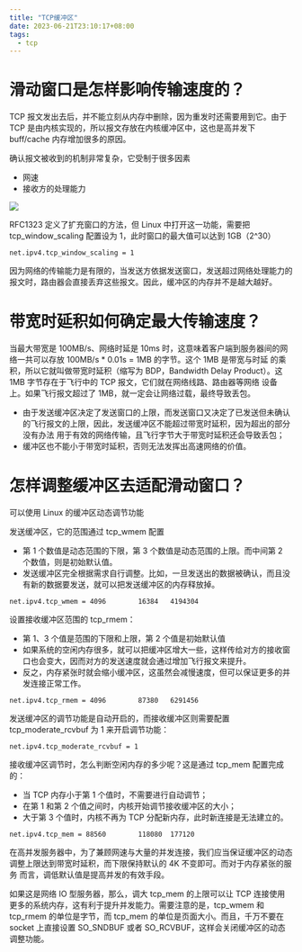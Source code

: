 ```yaml
---
title: "TCP缓冲区"
date: 2023-06-21T23:10:17+08:00
tags:
  - tcp
---
```


# 滑动窗口是怎样影响传输速度的？

TCP 报文发出去后，并不能立刻从内存中删除，因为重发时还需要用到它。由于 TCP 是由内核实现的，所以报文存放在内核缓冲区中，这也是高并发下
buff/cache 内存增加很多的原因。

确认报文被收到的机制非常复杂，它受制于很多因素

- 网速
- 接收方的处理能力

![](https://static001.geekbang.org/resource/image/9a/f1/9a9385d4e5343285201e0242809c16f1.jpg?wh=2024*590)

RFC1323 定义了扩充窗口的方法，但 Linux 中打开这一功能，需要把 tcp_window_scaling 配置设为 1，此时窗口的最大值可以达到 1GB（2^30）

```
net.ipv4.tcp_window_scaling = 1
```

因为网络的传输能力是有限的，当发送方依据发送窗口，发送超过网络处理能力的报文时，路由器会直接丢弃这些报文。因此，缓冲区的内存并不是越大越好。

# 带宽时延积如何确定最大传输速度？

当最大带宽是 100MB/s、网络时延是 10ms 时，这意味着客户端到服务器间的网络一共可以存放 100MB/s * 0.01s = 1MB 的字节。这个 1MB 是带宽与时延
的乘积，所以它就叫做带宽时延积（缩写为 BDP，Bandwidth Delay Product）。这 1MB 字节存在于飞行中的 TCP 报文，它们就在网络线路、路由器等网络
设备上。如果飞行报文超过了 1MB，就一定会让网络过载，最终导致丢包。

- 由于发送缓冲区决定了发送窗口的上限，而发送窗口又决定了已发送但未确认的飞行报文的上限，因此，发送缓冲区不能超过带宽时延积，因为超出的部分没有办法
  用于有效的网络传输，且飞行字节大于带宽时延积还会导致丢包；
- 缓冲区也不能小于带宽时延积，否则无法发挥出高速网络的价值。

# 怎样调整缓冲区去适配滑动窗口？

可以使用 Linux 的缓冲区动态调节功能

发送缓冲区，它的范围通过 tcp_wmem 配置

- 第 1 个数值是动态范围的下限，第 3 个数值是动态范围的上限。而中间第 2 个数值，则是初始默认值。
- 发送缓冲区完全根据需求自行调整。比如，一旦发送出的数据被确认，而且没有新的数据要发送，就可以把发送缓冲区的内存释放掉。

```
net.ipv4.tcp_wmem = 4096        16384   4194304
```

设置接收缓冲区范围的 tcp_rmem：

- 第 1、3 个值是范围的下限和上限，第 2 个值是初始默认值
- 如果系统的空闲内存很多，就可以把缓冲区增大一些，这样传给对方的接收窗口也会变大，因而对方的发送速度就会通过增加飞行报文来提升。
- 反之，内存紧张时就会缩小缓冲区，这虽然会减慢速度，但可以保证更多的并发连接正常工作。

```
net.ipv4.tcp_rmem = 4096        87380   6291456
```

发送缓冲区的调节功能是自动开启的，而接收缓冲区则需要配置 tcp_moderate_rcvbuf 为 1 来开启调节功能：

```
net.ipv4.tcp_moderate_rcvbuf = 1
```

接收缓冲区调节时，怎么判断空闲内存的多少呢？这是通过 tcp_mem 配置完成的：

- 当 TCP 内存小于第 1 个值时，不需要进行自动调节；
- 在第 1 和第 2 个值之间时，内核开始调节接收缓冲区的大小；
- 大于第 3 个值时，内核不再为 TCP 分配新内存，此时新连接是无法建立的。

```
net.ipv4.tcp_mem = 88560        118080  177120
```

在高并发服务器中，为了兼顾网速与大量的并发连接，我们应当保证缓冲区的动态调整上限达到带宽时延积，而下限保持默认的 4K 不变即可。而对于内存紧张的服务
而言，调低默认值是提高并发的有效手段。

如果这是网络 IO 型服务器，那么，调大 tcp_mem 的上限可以让 TCP 连接使用更多的系统内存，这有利于提升并发能力。需要注意的是，tcp_wmem 和
tcp_rmem 的单位是字节，而 tcp_mem 的单位是页面大小。而且，千万不要在 socket 上直接设置 SO_SNDBUF 或者 SO_RCVBUF，这样会关闭缓冲区的动态
调整功能。

